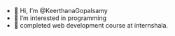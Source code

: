 - 👋 Hi, I’m @KeerthanaGopalsamy
- 👀 I’m interested in programming
- 🌱 completed web development course at internshala.

<!---
KeerthanaGopalsamy/KeerthanaGopalsamy is a ✨ special ✨ repository because its `README.md` (this file) appears on your GitHub profile.
You can click the Preview link to take a look at your changes.
--->
